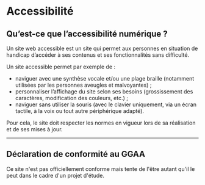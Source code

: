 # Accessibilité

## Qu’est-ce que l’accessibilité numérique ?
Un site web accessible est un site qui permet aux personnes en situation de handicap d’accéder à ses contenus et ses fonctionnalités sans difficulté.

Un site accessible permet par exemple de :

- naviguer avec une synthèse vocale et/ou une plage braille (notamment utilisées par les personnes aveugles et malvoyantes) ;
- personnaliser l’affichage du site selon ses besoins (grossissement des caractères, modification des couleurs, etc.) ;
- naviguer sans utiliser la souris (avec le clavier uniquement, via un écran tactile, à la voix ou tout autre périphérique adapté).

Pour cela, le site doit respecter les normes en vigueur lors de sa réalisation et de ses mises à jour.

----

## Déclaration de conformité au GGAA

Ce site n'est pas officiellement conforme mais tente de l'être autant qu'il le peut dans le cadre d'un projet d'étude.
